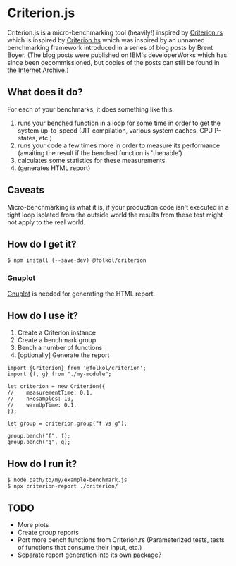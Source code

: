 # Criterion.js

Criterion.js is a micro-benchmarking tool (heavily!) inspired by [Criterion.rs](https://crates.io/crates/criterion) which is inspired by [Criterion.hs](https://crates.io/crates/criterion) which was inspired by an unnamed benchmarking framework introduced in a series of blog posts by Brent Boyer. (The blog posts were published on IBM's developerWorks which has since been decommissioned, but copies of the posts can still be found in [the Internet Archive](https://web.archive.org/web/20090213185454/https://www.ibm.com/developerWorks/java/library/j-benchmark2).)

## What does it do?

For each of your benchmarks, it does something like this:

1. runs your benched function in a loop for some time in order to get the system up-to-speed (JIT compilation, various system caches, CPU P-states, etc.)
2. runs your code a few times more in order to measure its performance (awaiting the result if the benched function is 'thenable')
3. calculates some statistics for these measurements
4. (generates HTML report)

## Caveats

Micro-benchmarking is what it is, if your production code isn't executed in a tight loop isolated from the outside world the results from these test might not apply to the real world.

## How do I get it?

```
$ npm install (--save-dev) @folkol/criterion
```

### Gnuplot

[Gnuplot](https://gnuplot.sourceforge.net) is needed for generating the HTML report.

## How do I use it?

1. Create a Criterion instance
2. Create a benchmark group
3. Bench a number of functions
4. [optionally] Generate the report

```
import {Criterion} from '@folkol/criterion';
import {f, g} from "./my-module";

let criterion = new Criterion({
//    measurementTime: 0.1,
//    nResamples: 10,
//    warmUpTime: 0.1,
});

let group = criterion.group("f vs g");

group.bench("f", f);
group.bench("g", g);
```

## How do I run it?

```
$ node path/to/my/example-benchmark.js
$ npx criterion-report ./criterion/
```

## TODO

- More plots
- Create group reports
- Port more bench functions from Criterion.rs (Parameterized tests, tests of functions that consume their input, etc.)
- Separate report generation into its own package?
